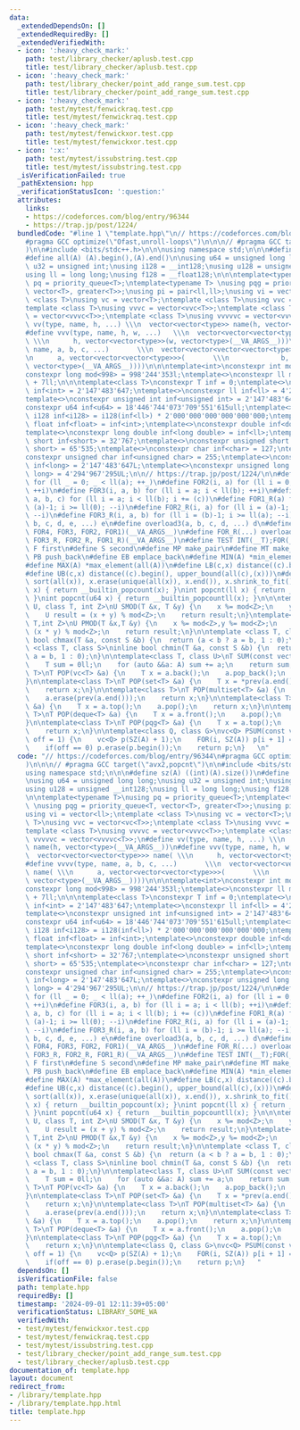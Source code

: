 ```yaml
---
data:
  _extendedDependsOn: []
  _extendedRequiredBy: []
  _extendedVerifiedWith:
  - icon: ':heavy_check_mark:'
    path: test/library_checker/aplusb.test.cpp
    title: test/library_checker/aplusb.test.cpp
  - icon: ':heavy_check_mark:'
    path: test/library_checker/point_add_range_sum.test.cpp
    title: test/library_checker/point_add_range_sum.test.cpp
  - icon: ':heavy_check_mark:'
    path: test/mytest/fenwickraq.test.cpp
    title: test/mytest/fenwickraq.test.cpp
  - icon: ':heavy_check_mark:'
    path: test/mytest/fenwickxor.test.cpp
    title: test/mytest/fenwickxor.test.cpp
  - icon: ':x:'
    path: test/mytest/issubstring.test.cpp
    title: test/mytest/issubstring.test.cpp
  _isVerificationFailed: true
  _pathExtension: hpp
  _verificationStatusIcon: ':question:'
  attributes:
    links:
    - https://codeforces.com/blog/entry/96344
    - https://trap.jp/post/1224/
  bundledCode: "#line 1 \"template.hpp\"\n// https://codeforces.com/blog/entry/96344\n\
    #pragma GCC optimize(\"Ofast,unroll-loops\")\n\n\n// #pragma GCC target(\"avx2,popcnt\"\
    )\n\n#include <bits/stdc++.h>\n\n\nusing namespace std;\n\n\n#define sz(A) ((int)(A).size())\n\
    #define all(A) (A).begin(),(A).end()\n\nusing u64 = unsigned long long;\nusing\
    \ u32 = unsigned int;\nusing i128 = __int128;\nusing u128 = unsigned __int128;\n\
    using ll = long long;\nusing f128 = __float128;\n\n\ntemplate<typename T>\nusing\
    \ pq = priority_queue<T>;\ntemplate<typename T> \nusing pqg = priority_queue<T,\
    \ vector<T>, greater<T>>;\nusing pi = pair<ll,ll>;\nusing vi = vector<ll>;\ntemplate\
    \ <class T>\nusing vc = vector<T>;\ntemplate <class T>\nusing vvc = vector<vc<T>>;\n\
    template <class T>\nusing vvvc = vector<vvc<T>>;\ntemplate <class T>\nusing vvvvc\
    \ = vector<vvvc<T>>;\ntemplate <class T>\nusing vvvvvc = vector<vvvvc<T>>;\n#define\
    \ vv(type, name, h, ...) \\\n  vector<vector<type>> name(h, vector<type>(__VA_ARGS__))\n\
    #define vvv(type, name, h, w, ...)   \\\n  vector<vector<vector<type>>> name(\
    \ \\\n      h, vector<vector<type>>(w, vector<type>(__VA_ARGS__)))\n#define vvvv(type,\
    \ name, a, b, c, ...)       \\\n  vector<vector<vector<vector<type>>>> name( \\\
    \n      a, vector<vector<vector<type>>>(       \\\n             b, vector<vector<type>>(c,\
    \ vector<type>(__VA_ARGS__))))\n\n\ntemplate<int>\nconstexpr int mod = 0;\ntemplate<>\n\
    constexpr long mod<998> = 998'244'353l;\ntemplate<>\nconstexpr ll mod<107> = 1e9\
    \ + 7ll;\n\n\ntemplate<class T>\nconstexpr T inf = 0;\ntemplate<>\nconstexpr int\
    \ inf<int> = 2'147'483'647;\ntemplate<>\nconstexpr ll inf<ll> = 4'223'372'036'854'775'807;\n\
    template<>\nconstexpr unsigned int inf<unsigned int> = 2'147'483'647;\ntemplate<>\n\
    constexpr u64 inf<u64> = 18'446'744'073'709'551'615ull;\ntemplate<>\nconstexpr\
    \ i128 inf<i128> = i128(inf<ll>) * 2'000'000'000'000'000'000;\ntemplate<>\nconstexpr\
    \ float inf<float> = inf<int>;\ntemplate<>\nconstexpr double inf<double> = inf<int>;\n\
    template<>\nconstexpr long double inf<long double> = inf<ll>;\ntemplate<>\nconstexpr\
    \ short inf<short> = 32'767;\ntemplate<>\nconstexpr unsigned short inf<unsigned\
    \ short> = 65'535;\ntemplate<>\nconstexpr char inf<char> = 127;\ntemplate<>\n\
    constexpr unsigned char inf<unsigned char> = 255;\ntemplate<>\nconstexpr long\
    \ inf<long> = 2'147'483'647L;\ntemplate<>\nconstexpr unsigned long inf<unsigned\
    \ long> = 4'294'967'295UL;\n\n// https://trap.jp/post/1224/\n\n#define FOR1(a)\
    \ for (ll _ = 0; _ < ll(a); ++_)\n#define FOR2(i, a) for (ll i = 0; i < ll(a);\
    \ ++i)\n#define FOR3(i, a, b) for (ll i = a; i < ll(b); ++i)\n#define FOR4(i,\
    \ a, b, c) for (ll i = a; i < ll(b); i += (c))\n#define FOR1_R(a) for (ll i =\
    \ (a)-1; i >= ll(0); --i)\n#define FOR2_R(i, a) for (ll i = (a)-1; i >= ll(0);\
    \ --i)\n#define FOR3_R(i, a, b) for (ll i = (b)-1; i >= ll(a); --i)\n#define overload4(a,\
    \ b, c, d, e, ...) e\n#define overload3(a, b, c, d, ...) d\n#define FOR(...) overload4(__VA_ARGS__,\
    \ FOR4, FOR3, FOR2, FOR1)(__VA_ARGS__)\n#define FOR_R(...) overload3(__VA_ARGS__,\
    \ FOR3_R, FOR2_R, FOR1_R)(__VA_ARGS__)\n#define TEST INT(__T);FOR(__T)\n\n#define\
    \ F first\n#define S second\n#define MP make_pair\n#define MT make_tuple\n#define\
    \ PB push_back\n#define EB emplace_back\n#define MIN(A) *min_element(all(A))\n\
    #define MAX(A) *max_element(all(A))\n#define LB(c,x) distance((c).begin(), lower_bound(all(c),(x)))\n\
    #define UB(c,x) distance((c).begin(), upper_bound(all(c),(x)))\n#define UNIQUE(x)\
    \ sort(all(x)), x.erase(unique(all(x)), x.end()), x.shrink_to_fit()\n\nint popcnt(int\
    \ x) { return __builtin_popcount(x); }\nint popcnt(ll x) { return __builtin_popcountll(x);\
    \ }\nint popcnt(u64 x) { return __builtin_popcountll(x); }\n\n\ntemplate<class\
    \ U, class T, int Z>\nU SMOD(T &x, T &y) {\n    x %= mod<Z>;\n    y %= mod<Z>;\n\
    \    U result = (x + y) % mod<Z>;\n    return result;\n}\ntemplate<class U,class\
    \ T,int Z>\nU PMOD(T &x,T &y) {\n    x %= mod<Z>,y %= mod<Z>;\n    U result =\
    \ (x * y) % mod<Z>;\n    return result;\n}\n\ntemplate <class T, class S>\ninline\
    \ bool chmax(T &a, const S &b) {\n  return (a < b ? a = b, 1 : 0);\n}\ntemplate\
    \ <class T, class S>\ninline bool chmin(T &a, const S &b) {\n  return (a > b ?\
    \ a = b, 1 : 0);\n}\n\ntemplate<class T, class U>\nT SUM(const vector<U> &A) {\n\
    \    T sum = 0ll;\n    for (auto &&a: A) sum += a;\n    return sum;\n}\n\ntemplate<class\
    \ T>\nT POP(vc<T> &a) {\n    T x = a.back();\n    a.pop_back();\n    return x;\n\
    }\n\ntemplate<class T>\nT POP(set<T> &a) {\n    T x = *prev(a.end());\n    a.erase(x);\n\
    \    return x;\n}\n\ntemplate<class T>\nT POP(multiset<T> &a) {\n    T x = *prev(a.end());\n\
    \    a.erase(prev(a.end()));\n    return x;\n}\n\ntemplate<class T>\nT POP(pq<T>\
    \ &a) {\n    T x = a.top();\n    a.pop();\n    return x;\n}\n\ntemplate<class\
    \ T>\nT POP(deque<T> &a) {\n    T x = a.front();\n    a.pop();\n    return x;\n\
    }\n\ntemplate<class T>\nT POP(pqg<T> &a) {\n    T x = a.top();\n    a.pop();\n\
    \    return x;\n}\n\ntemplate<class Q, class G>\nvc<Q> PSUM(const vc<G> &A,int\
    \ off = 1) {\n    vc<Q> p(SZ(A) + 1);\n    FOR(i, SZ(A)) p[i + 1] = p[i] + A[i];\n\
    \    if(off == 0) p.erase(p.begin());\n    return p;\n}   \n"
  code: "// https://codeforces.com/blog/entry/96344\n#pragma GCC optimize(\"Ofast,unroll-loops\"\
    )\n\n\n// #pragma GCC target(\"avx2,popcnt\")\n\n#include <bits/stdc++.h>\n\n\n\
    using namespace std;\n\n\n#define sz(A) ((int)(A).size())\n#define all(A) (A).begin(),(A).end()\n\
    \nusing u64 = unsigned long long;\nusing u32 = unsigned int;\nusing i128 = __int128;\n\
    using u128 = unsigned __int128;\nusing ll = long long;\nusing f128 = __float128;\n\
    \n\ntemplate<typename T>\nusing pq = priority_queue<T>;\ntemplate<typename T>\
    \ \nusing pqg = priority_queue<T, vector<T>, greater<T>>;\nusing pi = pair<ll,ll>;\n\
    using vi = vector<ll>;\ntemplate <class T>\nusing vc = vector<T>;\ntemplate <class\
    \ T>\nusing vvc = vector<vc<T>>;\ntemplate <class T>\nusing vvvc = vector<vvc<T>>;\n\
    template <class T>\nusing vvvvc = vector<vvvc<T>>;\ntemplate <class T>\nusing\
    \ vvvvvc = vector<vvvvc<T>>;\n#define vv(type, name, h, ...) \\\n  vector<vector<type>>\
    \ name(h, vector<type>(__VA_ARGS__))\n#define vvv(type, name, h, w, ...)   \\\n\
    \  vector<vector<vector<type>>> name( \\\n      h, vector<vector<type>>(w, vector<type>(__VA_ARGS__)))\n\
    #define vvvv(type, name, a, b, c, ...)       \\\n  vector<vector<vector<vector<type>>>>\
    \ name( \\\n      a, vector<vector<vector<type>>>(       \\\n             b, vector<vector<type>>(c,\
    \ vector<type>(__VA_ARGS__))))\n\n\ntemplate<int>\nconstexpr int mod = 0;\ntemplate<>\n\
    constexpr long mod<998> = 998'244'353l;\ntemplate<>\nconstexpr ll mod<107> = 1e9\
    \ + 7ll;\n\n\ntemplate<class T>\nconstexpr T inf = 0;\ntemplate<>\nconstexpr int\
    \ inf<int> = 2'147'483'647;\ntemplate<>\nconstexpr ll inf<ll> = 4'223'372'036'854'775'807;\n\
    template<>\nconstexpr unsigned int inf<unsigned int> = 2'147'483'647;\ntemplate<>\n\
    constexpr u64 inf<u64> = 18'446'744'073'709'551'615ull;\ntemplate<>\nconstexpr\
    \ i128 inf<i128> = i128(inf<ll>) * 2'000'000'000'000'000'000;\ntemplate<>\nconstexpr\
    \ float inf<float> = inf<int>;\ntemplate<>\nconstexpr double inf<double> = inf<int>;\n\
    template<>\nconstexpr long double inf<long double> = inf<ll>;\ntemplate<>\nconstexpr\
    \ short inf<short> = 32'767;\ntemplate<>\nconstexpr unsigned short inf<unsigned\
    \ short> = 65'535;\ntemplate<>\nconstexpr char inf<char> = 127;\ntemplate<>\n\
    constexpr unsigned char inf<unsigned char> = 255;\ntemplate<>\nconstexpr long\
    \ inf<long> = 2'147'483'647L;\ntemplate<>\nconstexpr unsigned long inf<unsigned\
    \ long> = 4'294'967'295UL;\n\n// https://trap.jp/post/1224/\n\n#define FOR1(a)\
    \ for (ll _ = 0; _ < ll(a); ++_)\n#define FOR2(i, a) for (ll i = 0; i < ll(a);\
    \ ++i)\n#define FOR3(i, a, b) for (ll i = a; i < ll(b); ++i)\n#define FOR4(i,\
    \ a, b, c) for (ll i = a; i < ll(b); i += (c))\n#define FOR1_R(a) for (ll i =\
    \ (a)-1; i >= ll(0); --i)\n#define FOR2_R(i, a) for (ll i = (a)-1; i >= ll(0);\
    \ --i)\n#define FOR3_R(i, a, b) for (ll i = (b)-1; i >= ll(a); --i)\n#define overload4(a,\
    \ b, c, d, e, ...) e\n#define overload3(a, b, c, d, ...) d\n#define FOR(...) overload4(__VA_ARGS__,\
    \ FOR4, FOR3, FOR2, FOR1)(__VA_ARGS__)\n#define FOR_R(...) overload3(__VA_ARGS__,\
    \ FOR3_R, FOR2_R, FOR1_R)(__VA_ARGS__)\n#define TEST INT(__T);FOR(__T)\n\n#define\
    \ F first\n#define S second\n#define MP make_pair\n#define MT make_tuple\n#define\
    \ PB push_back\n#define EB emplace_back\n#define MIN(A) *min_element(all(A))\n\
    #define MAX(A) *max_element(all(A))\n#define LB(c,x) distance((c).begin(), lower_bound(all(c),(x)))\n\
    #define UB(c,x) distance((c).begin(), upper_bound(all(c),(x)))\n#define UNIQUE(x)\
    \ sort(all(x)), x.erase(unique(all(x)), x.end()), x.shrink_to_fit()\n\nint popcnt(int\
    \ x) { return __builtin_popcount(x); }\nint popcnt(ll x) { return __builtin_popcountll(x);\
    \ }\nint popcnt(u64 x) { return __builtin_popcountll(x); }\n\n\ntemplate<class\
    \ U, class T, int Z>\nU SMOD(T &x, T &y) {\n    x %= mod<Z>;\n    y %= mod<Z>;\n\
    \    U result = (x + y) % mod<Z>;\n    return result;\n}\ntemplate<class U,class\
    \ T,int Z>\nU PMOD(T &x,T &y) {\n    x %= mod<Z>,y %= mod<Z>;\n    U result =\
    \ (x * y) % mod<Z>;\n    return result;\n}\n\ntemplate <class T, class S>\ninline\
    \ bool chmax(T &a, const S &b) {\n  return (a < b ? a = b, 1 : 0);\n}\ntemplate\
    \ <class T, class S>\ninline bool chmin(T &a, const S &b) {\n  return (a > b ?\
    \ a = b, 1 : 0);\n}\n\ntemplate<class T, class U>\nT SUM(const vector<U> &A) {\n\
    \    T sum = 0ll;\n    for (auto &&a: A) sum += a;\n    return sum;\n}\n\ntemplate<class\
    \ T>\nT POP(vc<T> &a) {\n    T x = a.back();\n    a.pop_back();\n    return x;\n\
    }\n\ntemplate<class T>\nT POP(set<T> &a) {\n    T x = *prev(a.end());\n    a.erase(x);\n\
    \    return x;\n}\n\ntemplate<class T>\nT POP(multiset<T> &a) {\n    T x = *prev(a.end());\n\
    \    a.erase(prev(a.end()));\n    return x;\n}\n\ntemplate<class T>\nT POP(pq<T>\
    \ &a) {\n    T x = a.top();\n    a.pop();\n    return x;\n}\n\ntemplate<class\
    \ T>\nT POP(deque<T> &a) {\n    T x = a.front();\n    a.pop();\n    return x;\n\
    }\n\ntemplate<class T>\nT POP(pqg<T> &a) {\n    T x = a.top();\n    a.pop();\n\
    \    return x;\n}\n\ntemplate<class Q, class G>\nvc<Q> PSUM(const vc<G> &A,int\
    \ off = 1) {\n    vc<Q> p(SZ(A) + 1);\n    FOR(i, SZ(A)) p[i + 1] = p[i] + A[i];\n\
    \    if(off == 0) p.erase(p.begin());\n    return p;\n}   "
  dependsOn: []
  isVerificationFile: false
  path: template.hpp
  requiredBy: []
  timestamp: '2024-09-01 12:11:39+05:00'
  verificationStatus: LIBRARY_SOME_WA
  verifiedWith:
  - test/mytest/fenwickxor.test.cpp
  - test/mytest/fenwickraq.test.cpp
  - test/mytest/issubstring.test.cpp
  - test/library_checker/point_add_range_sum.test.cpp
  - test/library_checker/aplusb.test.cpp
documentation_of: template.hpp
layout: document
redirect_from:
- /library/template.hpp
- /library/template.hpp.html
title: template.hpp
---
```

